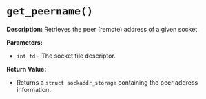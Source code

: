 # `get_peername()`

**Description:**
Retrieves the peer (remote) address of a given socket.

**Parameters:**
- `int fd` - The socket file descriptor.

**Return Value:**
- Returns a `struct sockaddr_storage` containing the peer address information.
